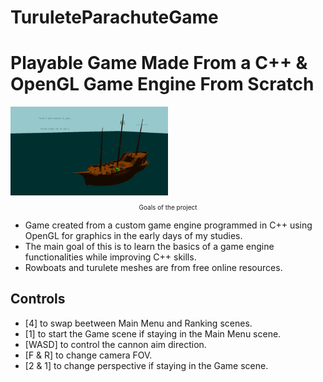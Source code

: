# TuruleteParachuteGame
<h1>Playable Game Made From a C++ &amp; OpenGL Game Engine From Scratch</h1>


<img src="images/Game.gif" width="50%">

<p style="text-align:center;font-size:10px;">Goals of the project</p>

<ul>
  <li>Game created from a custom game engine programmed in C++ using OpenGL for graphics in the early days of my studies.</li>
  <li>The main goal of this is to learn the basics of a game engine functionalities while improving C++ skills.</li>
  <li>Rowboats and turulete meshes are from free online resources.</li>
</ul>

<h2>Controls</h2>
<ul>
  <li>[4] to swap beetween Main Menu and Ranking scenes.</li>
  <li>[1] to start the Game scene if staying in the Main Menu scene.</li>
  <li>[WASD] to control the cannon aim direction.</li>
  <li>[F & R] to change camera FOV.</li>
  <li>[2 & 1] to change perspective if staying in the Game scene.</li>
</ul>
